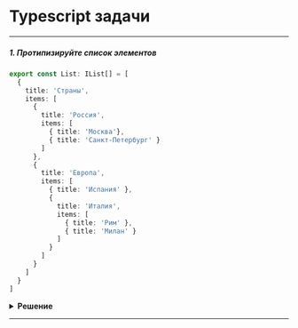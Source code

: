 # Typescript задачи

---

##### 1. Протипизируйте список элементов
```typescript
export const List: IList[] = [
  {
    title: 'Страны',
    items: [
      {
        title: 'Россия',
        items: [
          { title: 'Москва'},
          { title: 'Санкт-Петербург' }
        ]
      },
      {
        title: 'Европа',
        items: [
          { title: 'Испания' },
          {
            title: 'Италия',
            items: [
              { title: 'Рим' },
              { title: 'Милан' }
            ]
          }
        ]
      }
    ]
  }
]
```

<details><summary><b>Решение</b></summary>
<p>

```typescript
type IList {
  title?: string,
  items?: IList[]
}
```

</p>
</details>

---

